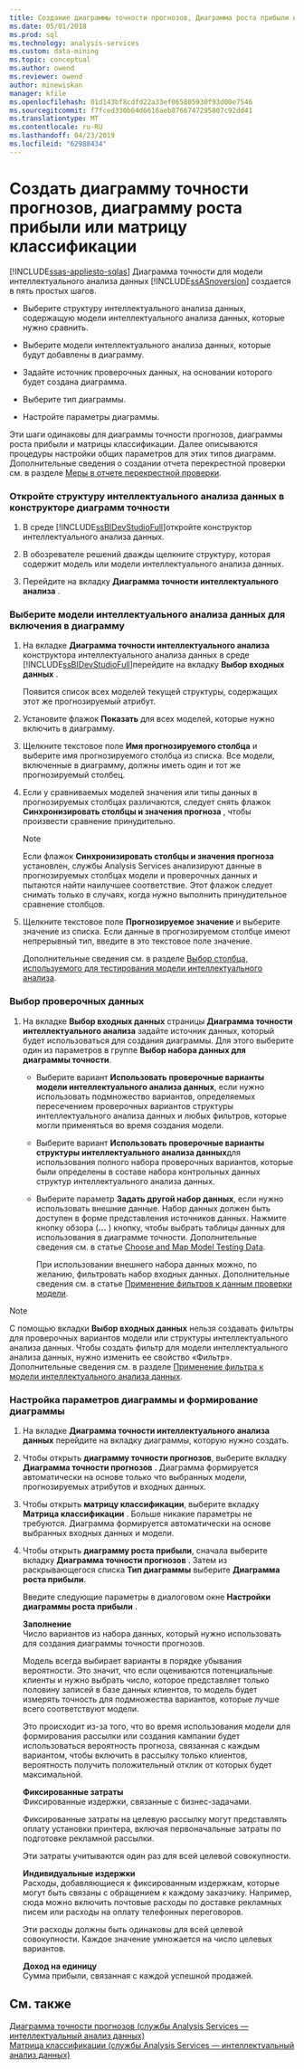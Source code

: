 ```yaml
---
title: Создание диаграммы точности прогнозов, Диаграмма роста прибыли или матрицы классификации | Документация Майкрософт
ms.date: 05/01/2018
ms.prod: sql
ms.technology: analysis-services
ms.custom: data-mining
ms.topic: conceptual
ms.author: owend
ms.reviewer: owend
author: minewiskan
manager: kfile
ms.openlocfilehash: 01d143bf8cdfd22a33ef065805930f93d00e7546
ms.sourcegitcommit: f7fced330b64d6616aeb8766747295807c92dd41
ms.translationtype: MT
ms.contentlocale: ru-RU
ms.lasthandoff: 04/23/2019
ms.locfileid: "62988434"
---
```

# <a name="create-a-lift-chart-profit-chart-or-classification-matrix"></a>Создать диаграмму точности прогнозов, диаграмму роста прибыли или матрицу классификации
[!INCLUDE[ssas-appliesto-sqlas](../../includes/ssas-appliesto-sqlas.md)]
  Диаграмма точности для модели интеллектуального анализа данных [!INCLUDE[ssASnoversion](../../includes/ssasnoversion-md.md)] создается в пять простых шагов.  
  
-   Выберите структуру интеллектуального анализа данных, содержащую модели интеллектуального анализа данных, которые нужно сравнить.  
  
-   Выберите модели интеллектуального анализа данных, которые будут добавлены в диаграмму.  
  
-   Задайте источник проверочных данных, на основании которого будет создана диаграмма.  
  
-   Выберите тип диаграммы.  
  
-   Настройте параметры диаграммы.  
  
 Эти шаги одинаковы для диаграммы точности прогнозов, диаграммы роста прибыли и матрицы классификации. Далее описываются процедуры настройки общих параметров для этих типов диаграмм. Дополнительные сведения о создании отчета перекрестной проверки см. в разделе [Меры в отчете перекрестной проверки](../../analysis-services/data-mining/measures-in-the-cross-validation-report.md).  
  
### <a name="open-the-mining-structure-in-the-accuracy-chart-designer"></a>Откройте структуру интеллектуального анализа данных в конструкторе диаграмм точности  
  
1.  В среде [!INCLUDE[ssBIDevStudioFull](../../includes/ssbidevstudiofull-md.md)]откройте конструктор интеллектуального анализа данных.  
  
2.  В обозревателе решений дважды щелкните структуру, которая содержит модель или модели интеллектуального анализа данных.  
  
3.  Перейдите на вкладку **Диаграмма точности интеллектуального анализа** .  
  
### <a name="select-mining-models-for-inclusion-in-the-chart"></a>Выберите модели интеллектуального анализа данных для включения в диаграмму  
  
1.  На вкладке **Диаграмма точности интеллектуального анализа** конструктора интеллектуального анализа данных в среде [!INCLUDE[ssBIDevStudioFull](../../includes/ssbidevstudiofull-md.md)]перейдите на вкладку **Выбор входных данных** .  
  
     Появится список всех моделей текущей структуры, содержащих этот же прогнозируемый атрибут.  
  
2.  Установите флажок **Показать** для всех моделей, которые нужно включить в диаграмму.  
  
3.  Щелкните текстовое поле **Имя прогнозируемого столбца** и выберите имя прогнозируемого столбца из списка. Все модели, включенные в диаграмму, должны иметь один и тот же прогнозируемый столбец.  
  
4.  Если у сравниваемых моделей значения или типы данных в прогнозируемых столбцах различаются, следует снять флажок **Синхронизировать столбцы и значения прогноза** , чтобы произвести сравнение принудительно.  
  
    > [!NOTE]  
    >  Если флажок **Синхронизировать столбцы и значения прогноза** установлен, службы Analysis Services анализируют данные в прогнозируемых столбцах модели и проверочных данных и пытаются найти наилучшее соответствие. Этот флажок следует снимать только в случаях, когда нужно выполнить принудительное сравнение столбцов.  
  
5.  Щелкните текстовое поле **Прогнозируемое значение** и выберите значение из списка. Если данные в прогнозируемом столбце имеют непрерывный тип, введите в это текстовое поле значение.  
  
     Дополнительные сведения см. в разделе [Выбор столбца, используемого для тестирования модели интеллектуального анализа](../../analysis-services/data-mining/choose-the-column-to-use-for-testing-a-mining-model.md).  
  
### <a name="select-testing-data"></a>Выбор проверочных данных  
  
1.  На вкладке **Выбор входных данных** страницы **Диаграмма точности интеллектуального анализа** задайте источник данных, который будет использоваться для создания диаграммы. Для этого выберите один из параметров в группе **Выбор набора данных для диаграммы точности**.  
  
    -   Выберите вариант **Использовать проверочные варианты модели интеллектуального анализа данных**, если нужно использовать подмножество вариантов, определяемых пересечением проверочных вариантов структуры интеллектуального анализа данных и любых фильтров, которые могли применяться во время создания модели.  
  
    -   Выберите вариант **Использовать проверочные варианты структуры интеллектуального анализа данных**для использования полного набора проверочных вариантов, которые были определены в составе набора контрольных данных структур интеллектуального анализа данных.  
  
    -   Выберите параметр **Задать другой набор данных**, если нужно использовать внешние данные.  Набор данных должен быть доступен в форме представления источников данных.   Нажмите кнопку обзора (**...** ) кнопку, чтобы выбрать таблицы данных для использования в диаграмме точности. Дополнительные сведения см. в статье [Choose and Map Model Testing Data](../../analysis-services/data-mining/choose-and-map-model-testing-data.md).  
  
         При использовании внешнего набора данных можно, по желанию, фильтровать набор входных данных. Дополнительные сведения см. в статье [Применение фильтров к данным проверки модели](../../analysis-services/data-mining/apply-filters-to-model-testing-data.md).  
  
> [!NOTE]  
>  С помощью вкладки **Выбор входных данных** нельзя создавать фильтры для проверочных вариантов модели или структуры интеллектуального анализа данных. Чтобы создать фильтр для модели интеллектуального анализа данных, нужно изменить ее свойство «Фильтр». Дополнительные сведения см. в разделе [Применение фильтра к модели интеллектуального анализа данных](../../analysis-services/data-mining/apply-a-filter-to-a-mining-model.md).  
  
### <a name="configure-chart-settings-and-generate-the-chart"></a>Настройка параметров диаграммы и формирование диаграммы  
  
1.  На вкладке **Диаграмма точности интеллектуального анализа данных** перейдите на вкладку диаграммы, которую нужно создать.  
  
2.  Чтобы открыть **диаграмму точности прогнозов**, выберите вкладку **Диаграмма точности прогнозов** . Диаграмма формируется автоматически на основе только что выбранных модели, прогнозируемых атрибутов и входных данных.  
  
3.  Чтобы открыть **матрицу классификации**, выберите вкладку **Матрица классификации** . Больше никакие параметры не требуются. Диаграмма формируется автоматически на основе выбранных входных данных и модели.  
  
4.  Чтобы открыть **диаграмму роста прибыли**, сначала выберите вкладку **Диаграмма точности прогнозов** . Затем из раскрывающегося списка **Тип диаграммы** выберите **Диаграмма роста прибыли**.  
  
     Введите следующие параметры в диалоговом окне **Настройки диаграммы роста прибыли** .  
  
     **Заполнение**  
     Число вариантов из набора данных, который нужно использовать для создания диаграммы точности прогнозов.  
  
     Модель всегда выбирает варианты в порядке убывания вероятности. Это значит, что если оцениваются потенциальные клиенты и нужно выбрать число, которое представляет только половину записей в базе данных клиентов, то модель будет измерять точность для подмножества вариантов, которые лучше всего соответствуют модели.  
  
     Это происходит из-за того, что во время использования модели для формирования рассылки или создания кампании будет использоваться вероятность прогноза, связанная с каждым вариантом, чтобы включить в рассылку только клиентов, вероятность получить положительный отклик от которых будет максимальной.  
  
     **Фиксированные затраты**  
     Фиксированные издержки, связанные с бизнес-задачами.  
  
     Фиксированные затраты на целевую рассылку могут представлять оплату установки принтера, включая первоначальные затраты по подготовке рекламной рассылки.  
  
     Эти затраты учитываются один раз для всей целевой совокупности.  
  
     **Индивидуальные издержки**  
     Расходы, добавляющиеся к фиксированным издержкам, которые могут быть связаны с обращением к каждому заказчику. Например, сюда можно включить почтовые расходы по доставке рекламных писем или расходы на оплату телефонных переговоров.  
  
     Эти расходы должны быть одинаковы для всей целевой совокупности. Каждое значение умножается на число целевых вариантов.  
  
     **Доход на единицу**  
     Сумма прибыли, связанная с каждой успешной продажей.  
  
## <a name="see-also"></a>См. также  
 [Диаграмма точности прогнозов (службы Analysis Services — интеллектуальный анализ данных)](../../analysis-services/data-mining/lift-chart-analysis-services-data-mining.md)   
 [Матрица классификации (службы Analysis Services — интеллектуальный анализ данных)](../../analysis-services/data-mining/classification-matrix-analysis-services-data-mining.md)  
  
  
